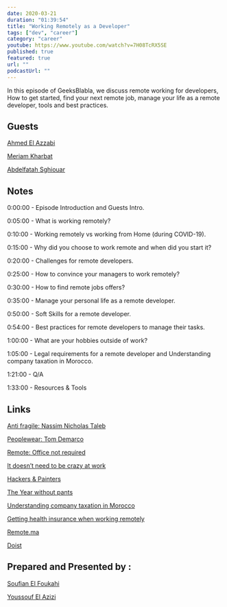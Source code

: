 ```yaml
---
date: 2020-03-21
duration: "01:39:54"
title: "Working Remotely as a Developer"
tags: ["dev", "career"]
category: "career"
youtube: https://www.youtube.com/watch?v=7H08TcRX5SE
published: true
featured: true
url: ""
podcastUrl: ""
---
```


In this episode of GeeksBlabla, we discuss remote working for developers, How to get started, find your next remote job, manage your life as a remote developer, tools and best practices.

## Guests

[Ahmed El Azzabi](https://mylink.fyi/elazzabi)

[Meriam Kharbat](https://medium.com/@MeriamKharbat)

[Abdelfatah Sghiouar](https://twitter.com/boredabdel)

## Notes

0:00:00 - Episode Introduction and Guests Intro.

0:05:00 - What is working remotely?

0:10:00 - Working remotely vs working from Home (during COVID-19).

0:15:00 - Why did you choose to work remote and when did you start it?

0:20:00 - Challenges for remote developers.

0:25:00 - How to convince your managers to work remotely?

0:30:00 - How to find remote jobs offers?

0:35:00 - Manage your personal life as a remote developer.

0:50:00 - Soft Skills for a remote developer.

0:54:00 - Best practices for remote developers to manage their tasks.

1:00:00 - What are your hobbies outside of work?

1:05:00 - Legal requirements for a remote developer and Understanding company taxation in Morocco.

1:21:00 - Q/A

1:33:00 - Resources & Tools

## Links

[Anti fragile: Nassim Nicholas Taleb](https://www.amazon.com/Antifragile-Things-That-Gain-Disorder/dp/B00A2ZIZYQ/ref=sr_1_1?crid=27ORBT6COOI68&dchild=1&keywords=anti+fragile&qid=1584823260&s=books&sprefix=anti+%2Cstripbooks-intl-ship%2C257&sr=1-1)

[Peoplewear: Tom Demarco ](https://www.amazon.de/dp/0321934113/ref=sr_1_1?crid=36P5HKAPQOXZB&dchild=1&keywords=peopleware&qid=1584823460&sprefix=peoplew%2Caps%2C164&sr=8-1)

[Remote: Office not required ](https://www.amazon.com/Remote-Office-Required-Jason-Fried/dp/0804137501/ref=sr_1_1?keywords=remote+office+not+required&qid=1584823591&sr=8-1)

[It doesn’t need to be crazy at work ](https://www.amazon.com/gp/product/0062874780/ref=dbs_a_def_rwt_bibl_vppi_i2)

[Hackers & Painters ](https://www.amazon.com/Hackers-Painters-Big-Ideas-Computer/dp/1449389554/ref=sr_1_1?crid=2BW3J4SKLKO1O&keywords=hackers+and+painters&qid=1584823568&s=audible&sprefix=hackers+and+%2Caudible%2C884&sr=1-1-catcorr)

[The Year without pants ](https://www.amazon.com/Year-Without-Pants-WordPress-com-Future/dp/B00FPT6EBK/ref=sr_1_1?keywords=the+year+without+pants&qid=1584823524&sr=8-1)

[Understanding company taxation in Morocco ](https://remote.ma/2019/09/02/understanding-company-taxation-in-morocco/)

[Getting health insurance when working remotely](https://remote.ma/2019/08/05/how-to-get-health-insurance-in-morocco-when-you-work-remotely/)

[Remote.ma](https://remote.ma)

[Doist](https://doist.com/blog/)

## Prepared and Presented by :

[Soufian El Foukahi](https://twitter.com/soufianelf/)

[Youssouf El Azizi](https://elazizi.com/)
